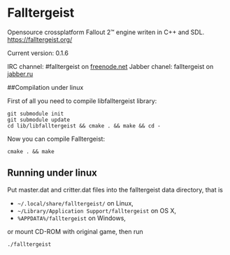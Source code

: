 Falltergeist
============

Opensource crossplatform Fallout 2™ engine writen in C++ and SDL.
https://falltergeist.org/

Current version: 0.1.6

IRC channel: #falltergeist on [freenode.net](http://webchat.freenode.net/?channels=falltergeist)
Jabber chanel: falltergeist on [jabber.ru](xmpp:falltergeist@conference.jabber.ru?join)

##Compilation under linux

First of all you need to compile libfalltergeist library:

```
git submodule init
git submodule update
cd lib/libfalltergeist && cmake . && make && cd -

```

Now you can compile Falltergeist:

```
cmake . && make
```

## Running under linux

Put master.dat and critter.dat files into the falltergeist data directory, that is

* `~/.local/share/falltergeist/` on Linux,
*  `~/Library/Application Support/falltergeist` on OS X,
* `%APPDATA%/falltergeist` on Windows,

or mount CD-ROM with original game, then run

```
./falltergeist
```
